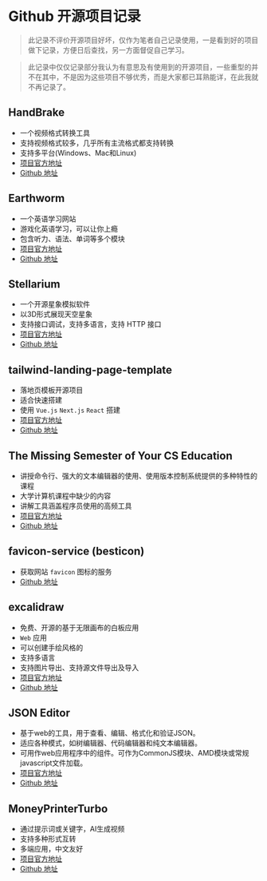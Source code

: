 # Github 开源项目记录

> 此记录不评价开源项目好坏，仅作为笔者自己记录使用，一是看到好的项目做下记录，方便日后查找，另一方面督促自己学习。

> 此记录中仅仅记录部分我认为有意思及有使用到的开源项目，一些重型的并不在其中，不是因为这些项目不够优秀，而是大家都已耳熟能详，在此我就不再记录了。

## HandBrake
* 一个视频格式转换工具
* 支持视频格式较多，几乎所有主流格式都支持转换
* 支持多平台(Windows、Mac和Linux)
* [项目官方地址](https://handbrake.fr)
* [Github 地址](https://github.com/HandBrake/HandBrake)

## Earthworm
* 一个英语学习网站
* 游戏化英语学习，可以让你上瘾
* 包含听力、语法、单词等多个模块
* [项目官方地址](https://earthworm.cuixueshe.com)
* [Github 地址](https://github.com/cuixueshe/earthworm)

## Stellarium
* 一个开源星象模拟软件
* 以3D形式展现天空星象
* 支持接口调试，支持多语言，支持 HTTP 接口
* [项目官方地址](https://stellarium.org/)
* [Github 地址](https://github.com/Stellarium/stellarium)

## tailwind-landing-page-template
* 落地页模板开源项目
* 适合快速搭建
* 使用 `Vue.js` `Next.js` `React` 搭建
* [项目官方地址](https://cruip.com)
* [Github 地址](https://github.com/cruip/tailwind-landing-page-template)

## The Missing Semester of Your CS Education
* 讲授命令行、强大的文本编辑器的使用、使用版本控制系统提供的多种特性的课程
* 大学计算机课程中缺少的内容
* 讲解工具涵盖程序员使用的高频工具
* [项目官方地址](https://missing-semester-cn.github.io/)
* [Github 地址](https://github.com/missing-semester-cn/missing-semester-cn.github.io)

## favicon-service (besticon)
* 获取网站 `favicon` 图标的服务
* [Github 地址](https://github.com/mat/besticon)

## excalidraw
* 免费、开源的基于无限画布的白板应用
* `Web` 应用
* 可以创建手绘风格的
* 支持多语言
* 支持图片导出、支持源文件导出及导入
* [项目官方地址](https://excalidraw.com/)
* [Github 地址](https://github.com/excalidraw/excalidraw)

## JSON Editor
* 基于web的工具，用于查看、编辑、格式化和验证JSON。
* 适应各种模式，如树编辑器、代码编辑器和纯文本编辑器。
* 可用作web应用程序中的组件。可作为CommonJS模块、AMD模块或常规javascript文件加载。
* [项目官方地址](https://jsoneditoronline.org)
* [Github 地址](https://github.com/josdejong/jsoneditor)

## MoneyPrinterTurbo
* 通过提示词或关键字，AI生成视频
* 支持多种形式互转
* 多端应用，中文友好
* [项目官方地址](https://reccloud.cn)
* [Github 地址](https://github.com/harry0703/MoneyPrinterTurbo)